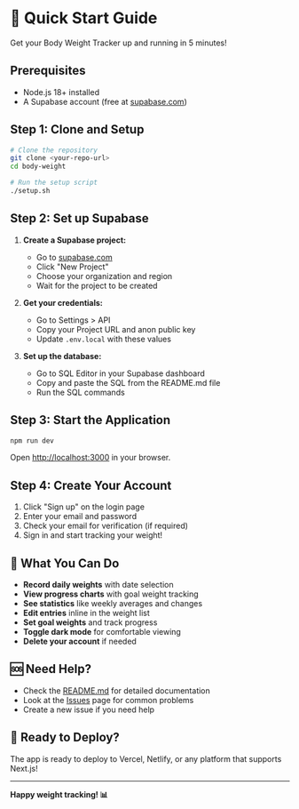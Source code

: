 # 🚀 Quick Start Guide

Get your Body Weight Tracker up and running in 5 minutes!

## Prerequisites

- Node.js 18+ installed
- A Supabase account (free at [supabase.com](https://supabase.com))

## Step 1: Clone and Setup

```bash
# Clone the repository
git clone <your-repo-url>
cd body-weight

# Run the setup script
./setup.sh
```

## Step 2: Set up Supabase

1. **Create a Supabase project:**

   - Go to [supabase.com](https://supabase.com)
   - Click "New Project"
   - Choose your organization and region
   - Wait for the project to be created

2. **Get your credentials:**

   - Go to Settings > API
   - Copy your Project URL and anon public key
   - Update `.env.local` with these values

3. **Set up the database:**
   - Go to SQL Editor in your Supabase dashboard
   - Copy and paste the SQL from the README.md file
   - Run the SQL commands

## Step 3: Start the Application

```bash
npm run dev
```

Open [http://localhost:3000](http://localhost:3000) in your browser.

## Step 4: Create Your Account

1. Click "Sign up" on the login page
2. Enter your email and password
3. Check your email for verification (if required)
4. Sign in and start tracking your weight!

## 🎯 What You Can Do

- **Record daily weights** with date selection
- **View progress charts** with goal weight tracking
- **See statistics** like weekly averages and changes
- **Edit entries** inline in the weight list
- **Set goal weights** and track progress
- **Toggle dark mode** for comfortable viewing
- **Delete your account** if needed

## 🆘 Need Help?

- Check the [README.md](README.md) for detailed documentation
- Look at the [Issues](../../issues) page for common problems
- Create a new issue if you need help

## 🚀 Ready to Deploy?

The app is ready to deploy to Vercel, Netlify, or any platform that supports Next.js!

---

**Happy weight tracking! 📊**

